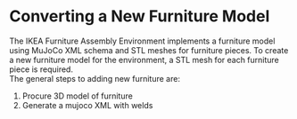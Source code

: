 # Converting a New Furniture Model

The IKEA Furniture Assembly Environment implements a furniture model using MuJoCo XML schema and STL meshes for furniture pieces.
To create a new furniture model for the environment, a STL mesh for each furniture piece is required.  
The general steps to adding new furniture are:
1. Procure 3D model of furniture
1. Generate a mujoco XML with welds    



